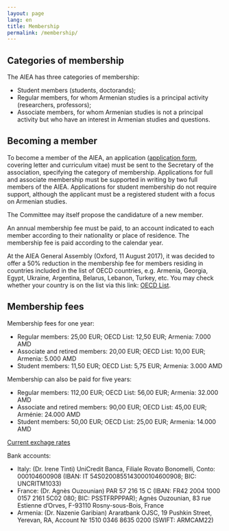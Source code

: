 ```yaml
---
layout: page
lang: en
title: Membership
permalink: /membership/
---
```


## Categories of membership

The AIEA has three categories of membership:

- Student members (students, doctorands);
- Regular members, for whom Armenian studies is a principal activity (researchers, professors);
- Associate members, for whom Armenian studies is not a principal activity but who have an interest in Armenian studies and questions.

## Becoming a member

To become a member of the AIEA, an application ([application form](/assets/ApplFormAIEAEng.doc), covering letter and curriculum vitae) must be sent to the Secretary of the association, specifying the category of membership. Applications for full and associate membership must be supported in writing by two full members of the AIEA. Applications for student membership do not require support, although the applicant must be a registered student with a focus on Armenian studies.

The Committee may itself propose the candidature of a new member.

An annual membership fee must be paid, to an account indicated to each member according to their nationality or place of residence. The membership fee is paid according to the calendar year.

At the AIEA General Assembly (Oxford, 11 August 2017), it was decided to offer a 50% reduction in the membership fee for members residing in countries included in the list of OECD countries, e.g. Armenia, Georgia, Egypt, Ukraine, Argentina, Belarus, Lebanon, Turkey, etc. You may check whether your country is on the list via this link: [OECD List](https://www.oecd.org/dac/financing-sustainable-development/development-finance-standards/DAC-List-ODA-Recipients-for-reporting-2021-flows.pdf).

## Membership fees

Membership fees for one year:

- Regular members: 25,00 EUR; OECD List: 12,50 EUR; Armenia: 7.000 AMD
- Associate and retired members: 20,00 EUR; OECD List: 10,00 EUR; Armenia: 5.000 AMD
- Student members: 11,50 EUR; OECD List: 5,75 EUR; Armenia: 3.000 AMD

Membership can also be paid for five years:

- Regular members: 112,00 EUR; OECD List: 56,00 EUR; Armenia: 32.000 AMD
- Associate and retired members: 90,00 EUR; OECD List: 45,00 EUR; Arménie: 24.000 AMD
- Student members: 50,00 EUR; OECD List: 25,00 EUR; Armenia: 14.000 AMD

[Current exchage rates](https://www.xe.com/fr/)

Bank accounts:

- Italy: (Dr. Irene Tinti) UniCredit Banca, Filiale Rovato Bonomelli, Conto: 000104600908 (IBAN: IT 54S0200855143000104600908; BIC: UNCRITM1033)
- France: (Dr. Agnès Ouzounian) PAR 57 216 15 C (IBAN: FR42 2004 1000 0157 2161 5C02 080; BIC: PSSTFRPPPAR); Agnès Ouzounian, 83 rue Estienne d’Orves, F-93110 Rosny-sous-Bois, France
- Armenia: (Dr. Nazenie Garibian) Araratbank OJSC, 19 Pushkin Street, Yerevan, RA, Account Nr 1510 0346 8635 0200 (SWIFT: ARMCAM22)
